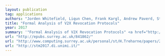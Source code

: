 ```yaml
---
layout: publication
tag: applications
authors: "Jorden Whitefield, Liqun Chen, Frank Kargl, Andrew Paverd, Steve Schneider, Helen Treharne, Stephan Wesemeyer"
title: "Formal Analysis of V2X Revocation Protocols"
year: 2017
summary: '"Formal Analysis of V2X Revocation Protocols" <a href="http://epubs.surrey.ac.uk/841862/" target="_blank">[PDF]</a><a href="http://www.computing.surrey.ac.uk/personal/st/H.Treharne/papers/2017/rewire.html" target="_blank"> [Source]</a>, by Jorden Whitefield, Liqun Chen, Frank Kargl, Andrew Paverd, Steve Schneider, Helen Treharne, Stephan Wesemeyer, presented at <a href="http://stm2017.di.unimi.it/" target="_blank">STM 2017</a>.'
url: "http://epubs.surrey.ac.uk/841862/"
url: "http://www.computing.surrey.ac.uk/personal/st/H.Treharne/papers/2017/rewire.html"
url: "http://stm2017.di.unimi.it/"
---
```

